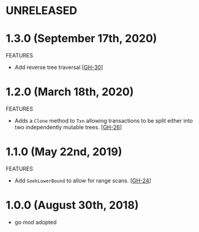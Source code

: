 # UNRELEASED

# 1.3.0 (September 17th, 2020)

FEATURES

*   Add reverse tree traversal
    \[[GH-30](https://github.com/hashicorp/go-immutable-radix/pull/30)]

# 1.2.0 (March 18th, 2020)

FEATURES

*   Adds a `Clone` method to `Txn` allowing transactions to be split either into
    two independently mutable trees.
    \[[GH-26](https://github.com/hashicorp/go-immutable-radix/pull/26)]

# 1.1.0 (May 22nd, 2019)

FEATURES

*   Add `SeekLowerBound` to allow for range scans.
    \[[GH-24](https://github.com/hashicorp/go-immutable-radix/pull/24)]

# 1.0.0 (August 30th, 2018)

*   go mod adopted

